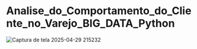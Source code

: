 # Analise_do_Comportamento_do_Cliente_no_Varejo_BIG_DATA_Python
![Captura de tela 2025-04-29 215232](https://github.com/user-attachments/assets/d2bafed9-a9c3-4d7a-b9e0-590a8abfc92b)
